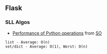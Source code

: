 ## Flask
### SLL Algos
* [Performance of Python operations](https://wiki.python.org/moin/TimeComplexity) from [SO](https://stackoverflow.com/questions/20234935/python-in-operator-speed)
```
list - Average: O(n)
set/dict - Average: O(1), Worst: O(n)
```

<!--stackedit_data:
eyJoaXN0b3J5IjpbMjA5ODI3Mjc0MywtMjA4ODc0NjYxMl19
-->
